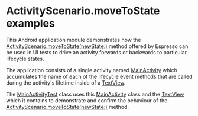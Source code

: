 # ActivityScenario.moveToState examples

This Android application module demonstrates how the [ActivityScenario.moveToState(newState:)](https://developer.android.com/reference/androidx/test/core/app/ActivityScenario#movetostate) method offered by Espresso can be used in UI tests to drive an activity forwards or backwards to particular lifecycle states.

The application consists of a single activity named [MainActivity](src/main/java/com/tazkiyatech/espresso/experiments/app1/MainActivity.kt) which accumulates the name of each of the lifecycle event methods that are called during the activity's lifetime inside of a [TextView](https://developer.android.com/reference/android/widget/TextView).

The [MainActivityTest](src/androidTest/java/com/tazkiyatech/espresso/experiments/app1/MainActivityTest.kt) class uses this [MainActivity](src/main/java/com/tazkiyatech/espresso/experiments/app1/MainActivity.kt) class and the [TextView](https://developer.android.com/reference/android/widget/TextView) which it contains to demonstrate and confirm the behaviour of the [ActivityScenario.moveToState(newState:)](https://developer.android.com/reference/androidx/test/core/app/ActivityScenario#movetostate) method.
